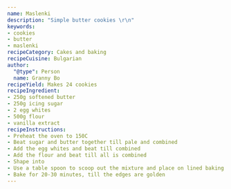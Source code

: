 ```yaml
---
name: Maslenki
description: "Simple butter cookies \r\n"
keywords:
- cookies
- butter
- maslenki
recipeCategory: Cakes and baking
recipeCuisine: Bulgarian
author:
  "@type": Person
  name: Granny Bo
recipeYield: Makes 24 cookies
recipeIngredient:
- 250g softened butter
- 250g icing sugar
- 2 egg whites
- 500g flour
- vanilla extract
recipeInstructions:
- Preheat the oven to 150C
- Beat sugar and butter together till pale and combined
- Add the egg whites and beat till combined
- Add the flour and beat till all is combined
- Shape into 
- Use a table spoon to scoop out the mixture and place on lined baking tray
- Bake for 20-30 minutes, till the edges are golden
---
```

